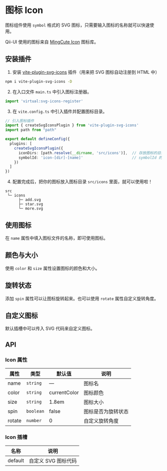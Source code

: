 # 图标 Icon
图标组件使用 `symbol` 格式的 SVG 图标，只需要输入图标的名称就可以快速使用。

Qii-UI 使用的图标来自 [MingCute Icon](https://www.mingcute.com/) 图标库。


## 安装插件
1. 安装 [vite-plugin-svg-icons](https://github.com/vbenjs/vite-plugin-svg-icons) 插件（用来把 SVG 图标自动注册到 HTML 中）
```bash
npm i vite-plugin-svg-icons -D
```

2. 在入口文件 `main.ts` 中引入图标注册器。
```ts
import 'virtual:svg-icons-register'
```

3. 在 `vite.config.ts` 中引入插件并配置图标目录。
```ts {7-10}
// 引入图标插件
import { createSvgIconsPlugin } from 'vite-plugin-svg-icons'
import path from "path"

export default defineConfig({
  plugins: [
    createSvgIconsPlugin({
      iconDirs: [path.resolve(__dirname, 'src/icons')],  // 存放图标的目录
      symbolId: 'icon-[dir]-[name]'                      // symbolId 的格式
    })
  ]
})
```

4. 配置完成后，把你的图标放入图标目录 `src/icons` 里面，就可以使用啦！
```
src
 └─ icons
      ├─ add.svg
      ├─ star.svg
      └─ more.svg
```


## 使用图标
在 `name` 属性中填入图标文件的名称，即可使用图标。
<demo src="./demo/icon/basic.vue"/>


## 颜色与大小
使用 `color` 和 `size` 属性设置图标的颜色和大小。
<demo src="./demo/icon/color.vue"/>


## 旋转状态
添加 `spin` 属性可以让图标旋转起来。也可以使用 `rotate` 属性自定义旋转角度。
<demo src="./demo/icon/spin.vue"/>


## 自定义图标
默认插槽中可以传入 SVG 代码来自定义图标。
<demo src="./demo/icon/svg.vue"/>


## API
### Icon 属性
| 属性 | 类型 | 默认值 | 说明 |
| --- | --- | --- | --- |
| name    | `string`  | —             | 图标名 |
| color   | `string`  | currentColor  | 图标颜色 |
| size    | `string`  | 1.8em         | 图标大小 |
| spin    | `boolean` | false         | 图标是否为旋转状态 |
| rotate  | `number`  | 0             | 自定义旋转角度 |

### Icon 插槽
| 名称 | 说明 |
| --- | --- |
| default | 自定义 SVG 图标代码 |
